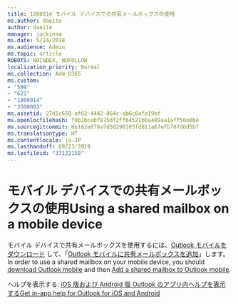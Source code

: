 ```yaml
---
title: 1800014 モバイル デバイスでの共有メールボックスの使用
ms.author: daeite
author: daeite
manager: jackiesm
ms.date: 5/14/2018
ms.audience: Admin
ms.topic: article
ROBOTS: NOINDEX, NOFOLLOW
localization_priority: Normal
ms.collection: Adm_O365
ms.custom:
- "599"
- "621"
- "1800014"
- "3500003"
ms.assetid: 27d1c658-af62-4442-864c-ab6c6afa19bf
ms.openlocfilehash: f8b2bcebf875df2ff64521b0a489aa1aff50e0be
ms.sourcegitcommit: 6b102e079a7d30298105fd811a67efb707d6d5bf
ms.translationtype: HT
ms.contentlocale: ja-JP
ms.lasthandoff: 09/23/2019
ms.locfileid: "37122158"
---
```

# <a name="using-a-shared-mailbox-on-a-mobile-device"></a><span data-ttu-id="6e9ac-102">モバイル デバイスでの共有メールボックスの使用</span><span class="sxs-lookup"><span data-stu-id="6e9ac-102">Using a shared mailbox on a mobile device</span></span>

<span data-ttu-id="6e9ac-103">モバイル デバイスで共有メールボックスを使用するには、[Outlook モバイルをダウンロード](https://products.office.com/ja-JP/outlook-mobile-for-android-and-ios) して、「[Outlook モバイルに共有メールボックスを追加](https://support.office.com/ja-JP/article/Add-a-shared-mailbox-to-Outlook-mobile-f866242c-81b2-472e-8776-6c49c5473c9f)」します。</span><span class="sxs-lookup"><span data-stu-id="6e9ac-103">In order to use a shared mailbox on your mobile device, you should [download Outlook mobile](https://products.office.com/ja-JP/outlook-mobile-for-android-and-ios) and then [Add a shared mailbox to Outlook mobile](https://support.office.com/ja-JP/article/Add-a-shared-mailbox-to-Outlook-mobile-f866242c-81b2-472e-8776-6c49c5473c9f).</span></span>
  
<span data-ttu-id="6e9ac-104">ヘルプを表示する: [iOS 版および Android 版 Outlook のアプリ内ヘルプを表示する](https://support.office.com/article/Get-in-app-help-for-Outlook-for-iOS-and-Android-218a22d1-9fa5-4889-b689-de1c63493243)</span><span class="sxs-lookup"><span data-stu-id="6e9ac-104">[Get in-app help for Outlook for iOS and Android](https://support.office.com/article/Get-in-app-help-for-Outlook-for-iOS-and-Android-218a22d1-9fa5-4889-b689-de1c63493243)</span></span>
  